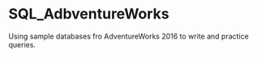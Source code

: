 # SQL_AdbventureWorks
Using sample databases fro AdventureWorks 2016 to write and practice queries.
